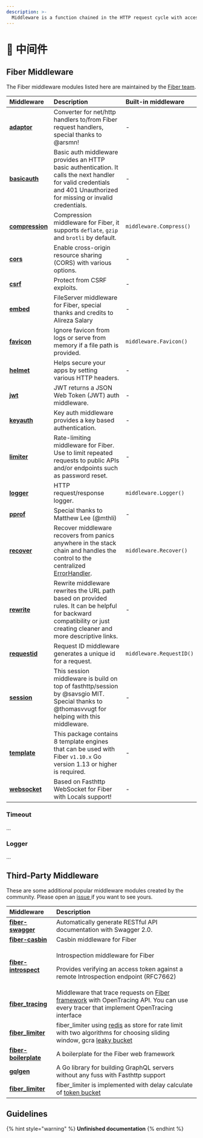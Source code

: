 ```yaml
---
description: >-
  Middleware is a function chained in the HTTP request cycle with access to the Context which it uses to perform a specific action, for example, logging every request or enabling CORS.
---
```


# 🧬 中间件

## Fiber Middleware

The Fiber middleware modules listed here are maintained by the [Fiber team](https://github.com/orgs/gofiber/people).

| Middleware                                                                           | Description                                                                                                                                                           | Built-in middleware      |
|:------------------------------------------------------------------------------------ |:--------------------------------------------------------------------------------------------------------------------------------------------------------------------- |:------------------------ |
| [**adaptor**](https://github.com/gofiber/adaptor)                                    | Converter for net/http handlers to/from Fiber request handlers, special thanks to @arsmn!                                                                             | -                        |
| [**basicauth**](https://github.com/gofiber/basicauth)                                | Basic auth middleware provides an HTTP basic authentication. It calls the next handler for valid credentials and 401 Unauthorized for missing or invalid credentials. | -                        |
| [**compression**](https://github.com/Fenny/fiber/blob/master/middleware/compress.md) | Compression middleware for Fiber, it supports `deflate`, `gzip` and `brotli` by default.                                                                              | `middleware.Compress()`  |
| [**cors**](https://github.com/gofiber/cors)                                          | Enable cross-origin resource sharing \(CORS\) with various options.                                                                                                 | -                        |
| [**csrf**](https://github.com/gofiber/csrf)                                          | Protect from CSRF exploits.                                                                                                                                           | -                        |
| [**embed**](https://github.com/gofiber/embed)                                        | FileServer middleware for Fiber, special thanks and credits to Alireza Salary                                                                                         | -                        |
| [**favicon**](https://github.com/gofiber/fiber/blob/master/middleware/favicon.md)    | Ignore favicon from logs or serve from memory if a file path is provided.                                                                                             | `middleware.Favicon()`   |
| [**helmet**](https://github.com/gofiber/helmet)                                      | Helps secure your apps by setting various HTTP headers.                                                                                                               | -                        |
| [**jwt**](https://github.com/gofiber/jwt)                                            | JWT returns a JSON Web Token \(JWT\) auth middleware.                                                                                                               | -                        |
| [**keyauth**](https://github.com/gofiber/keyauth)                                    | Key auth middleware provides a key based authentication.                                                                                                              | -                        |
| [**limiter**](https://github.com/gofiber/limiter)                                    | Rate-limiting middleware for Fiber. Use to limit repeated requests to public APIs and/or endpoints such as password reset.                                            | -                        |
| [**logger**](https://github.com/gofiber/fiber/blob/master/middleware/logger.md)      | HTTP request/response logger.                                                                                                                                         | `middleware.Logger()`    |
| [**pprof**](https://github.com/gofiber/pprof)                                        | Special thanks to Matthew Lee \(@mthli\)                                                                                                                            | -                        |
| [**recover**](https://github.com/gofiber/fiber/blob/master/middleware/recover.md)    | Recover middleware recovers from panics anywhere in the stack chain and handles the control to the centralized[ ErrorHandler](error-handling.md).                     | `middleware.Recover()`   |
| [**rewrite**](https://github.com/gofiber/rewrite)                                    | Rewrite middleware rewrites the URL path based on provided rules. It can be helpful for backward compatibility or just creating cleaner and more descriptive links.   | -                        |
| [**requestid**](https://github.com/Fenny/fiber/blob/master/middleware/request_id.md) | Request ID middleware generates a unique id for a request.                                                                                                            | `middleware.RequestID()` |
| [**session**](https://github.com/gofiber/session)                                    | This session middleware is build on top of fasthttp/session by @savsgio MIT. Special thanks to @thomasvvugt for helping with this middleware.                         | -                        |
| [**template**](https://github.com/gofiber/template)                                  | This package contains 8 template engines that can be used with Fiber `v1.10.x` Go version 1.13 or higher is required.                                                 | -                        |
| [**websocket**](https://github.com/gofiber/websocket)                                | Based on Fasthttp WebSocket for Fiber with Locals support!                                                                                                            | -                        |

### Timeout

...

### Logger

...

## Third-Party Middleware

These are some additional popular middleware modules created by the community. Please open an [issue ](https://github.com/gofiber/fiber/issues)if you want to see yours.

<table>
  <thead>
    <tr>
      <th style="text-align:left">Middleware</th>
      <th style="text-align:left">Description</th>
    </tr>
  </thead>
  <tbody>
    <tr>
      <td style="text-align:left"><a href="https://github.com/arsmn/fiber-swagger"><b>fiber-swagger</b></a>
      </td>
      <td style="text-align:left">Automatically generate RESTful API documentation with Swagger 2.0.</td>
    </tr>
    <tr>
      <td style="text-align:left"><a href="https://github.com/arsmn/fiber-casbin"><b>fiber-casbin</b></a>
      </td>
      <td style="text-align:left">Casbin middleware for Fiber</td>
    </tr>
    <tr>
      <td style="text-align:left"><a href="https://github.com/arsmn/fiber-introspect"><b>fiber-introspect</b></a>
      </td>
      <td style="text-align:left">
        <p>Introspection middleware for Fiber</p>
        <p>Provides verifying an access token against a remote Introspection endpoint
          (RFC7662)</p>
      </td>
    </tr>
    <tr>
      <td style="text-align:left"><a href="https://github.com/shareed2k/fiber_tracing"><b>fiber_tracing</b></a>
      </td>
      <td style="text-align:left">Middleware that trace requests on <a href="https://gofiber.io/">Fiber framework</a> with
        OpenTracing API. You can use every tracer that implement OpenTracing interface</td>
    </tr>
    <tr>
      <td style="text-align:left"><a href="https://github.com/shareed2k/fiber_limiter"><b>fiber_limiter</b></a>
      </td>
      <td style="text-align:left">fiber_limiter using <a href="https://github.com/go-redis/redis">redis</a> as
        store for rate limit with two algorithms for choosing sliding window, gcra
        <a
        href="https://en.wikipedia.org/wiki/Leaky_bucket">leaky bucket</a>
      </td>
    </tr>
    <tr>
      <td style="text-align:left"><a href="https://github.com/thomasvvugt/fiber-boilerplate"><b>fiber-boilerplate</b></a>
      </td>
      <td style="text-align:left">A boilerplate for the Fiber web framework</td>
    </tr>
    <tr>
      <td style="text-align:left"><a href="https://github.com/arsmn/gqlgen"><b>gqlgen</b></a>
      </td>
      <td style="text-align:left">A Go library for building GraphQL servers without any fuss with Fasthttp
        support</td>
    </tr>
    <tr>
      <td style="text-align:left"><a href="https://github.com/kiyonlin/fiber_limiter"><b>fiber_limiter</b></a>
      </td>
      <td style="text-align:left">fiber_limiter is implemented with delay calculate of <a href="https://en.wikipedia.org/wiki/Token_bucket">token bucket</a>
      </td>
    </tr>
  </tbody>
</table>

## Guidelines

{% hint style="warning" %}
**Unfinished documentation**
{% endhint %}

